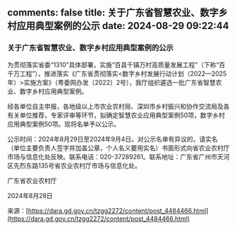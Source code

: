 comments: false
title: 关于广东省智慧农业、数字乡村应用典型案例的公示
date: 2024-08-29 09:22:44
---

### 关于广东省智慧农业、数字乡村应用典型案例的公示

为贯彻落实省委“1310”具体部署，实施“百县千镇万村高质量发展工程”（下称“百千万工程”），推进落实《广东省贯彻落实<数字乡村发展行动计划（2022—2025年）>实施方案》（粤委网办发〔2022〕2号），我厅组织遴选一批广东省智慧农业、数字乡村应用典型案例。

经各单位自主申报，各地级以上市农业农村局、深圳市乡村振兴和协作交流局及各有关单位推荐，专家评审等环节，拟确定智慧农业应用典型案例50项，数字乡村应用典型案例50项。现将名单予以公示。

公示时间：2024年8月29日至2024年9月4日。对公示名单有异议的，请实名（单位主要负责人签字并加盖公章，个人名义要用实名）书面形式向省农业农村厅市场与信息化处反映。联系电话：020-37289261。联系地址：广东省广州市天河区先烈东路135号省农业农村厅市场与信息化处。

广东省农业农村厅

2024年8月28日

来源：[https://dara.gd.gov.cn/tzgg2272/content/post_4484466.html](https://dara.gd.gov.cn/tzgg2272/content/post_4484466.html)